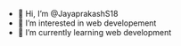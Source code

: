 - 👋 Hi, I’m @JayaprakashS18
- 👀 I’m interested in web developement
- 🌱 I’m currently learning web development
